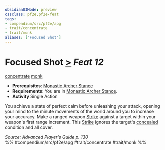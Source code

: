 ```yaml
---
obsidianUIMode: preview
cssclass: pf2e,pf2e-feat
tags:
- compendium/src/pf2e/apg
- trait/concentrate
- trait/monk
aliases: ["Focused Shot"]
---
```

# Focused Shot  [>](../../rules/core-rulebook/chapter-9-playing-the-game.md#Actions "Single Action") *Feat 12*  
[concentrate](../../rules/traits/concentrate.md)  [monk](../../rules/traits/monk.md)  

- **Prerequisites**: [Monastic Archer Stance](monastic-archer-stance-apg.md)
- **Requirements**: You are in [Monastic Archer Stance](monastic-archer-stance-apg.md).
- **Activity** Single Action

You achieve a state of perfect calm before unleashing your attack, opening your mind to the minute movements of the world around you to increase your accuracy. Make a ranged weapon [Strike](../../rules/actions/strike.md) against a target within your weapon's first range increment. This [Strike](../../rules/actions/strike.md) ignores the target's [concealed](../../rules/conditions.md#Concealed) condition and all cover.

*Source: Advanced Player's Guide p. 130*  
%% #compendium/src/pf2e/apg #trait/concentrate #trait/monk %%